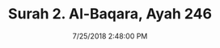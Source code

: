 ---
title       : "Surah 2. Al-Baqara, Ayah 246"
date        : 7/25/2018 2:48:00 PM
draft       : false
type        : "quran"
layout      : "compare"
BookCode    : "CMP"
SurahNumber : "2"
AyahNumber  : "246"
TotalAyah   : "286"
---